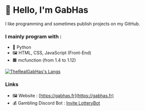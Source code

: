 # 👋 Hello, I'm GabHas

I like programming and sometimes publish projects on my GitHub.

### I mainly program with :
- 🐍 Python
- 🖼 HTML, CSS, JavaScript (Front-End)
- 🟧 mcfunction (from 1.4 to 1.12)

[![TheRealGabHas's Langs](https://github-readme-stats.vercel.app/api/top-langs?username=TheRealGabHas&layout=compact&theme=dracula)](https://github.com/anuraghazra/github-readme-stats)

### Links

- 🖼 Website : [https://gabhas.fr](https://gabhas.fr)
- 💰 Gambling Discord Bot : [Invite LotteryBot](https://gabhas.fr/LotteryBot)
